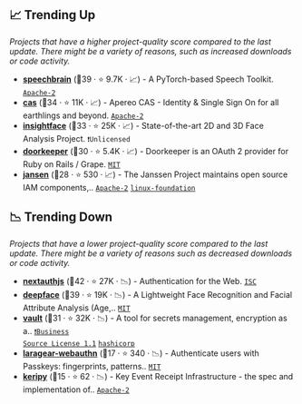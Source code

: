 ## 📈 Trending Up

_Projects that have a higher project-quality score compared to the last update. There might be a variety of reasons, such as increased downloads or code activity._

- <b><a href="https://github.com/speechbrain/speechbrain">speechbrain</a></b> (🥇39 ·  ⭐ 9.7K · 📈) - A PyTorch-based Speech Toolkit. <code><a href="http://bit.ly/3nYMfla">Apache-2</a></code>
- <b><a href="https://github.com/apereo/cas">cas</a></b> (🥇34 ·  ⭐ 11K · 📈) - Apereo CAS - Identity & Single Sign On for all earthlings and beyond. <code><a href="http://bit.ly/3nYMfla">Apache-2</a></code>
- <b><a href="https://github.com/deepinsight/insightface">insightface</a></b> (🥈33 ·  ⭐ 25K · 📈) - State-of-the-art 2D and 3D Face Analysis Project. <code>❗Unlicensed</code>
- <b><a href="https://github.com/doorkeeper-gem/doorkeeper">doorkeeper</a></b> (🥈30 ·  ⭐ 5.4K · 📈) - Doorkeeper is an OAuth 2 provider for Ruby on Rails / Grape. <code><a href="http://bit.ly/34MBwT8">MIT</a></code>
- <b><a href="https://github.com/JanssenProject/jans">jansen</a></b> (🥉28 ·  ⭐ 530 · 📈) - The Janssen Project maintains open source IAM components,.. <code><a href="http://bit.ly/3nYMfla">Apache-2</a></code> <a href="https://www.linuxfoundation.org/"><code>linux-foundation</code></a>

## 📉 Trending Down

_Projects that have a lower project-quality score compared to the last update. There might be a variety of reasons such as decreased downloads or code activity._

- <b><a href="https://github.com/nextauthjs/next-auth">nextauthjs</a></b> (🥇42 ·  ⭐ 27K · 📉) - Authentication for the Web. <code><a href="http://bit.ly/3hkKRql">ISC</a></code>
- <b><a href="https://github.com/serengil/deepface">deepface</a></b> (🥇39 ·  ⭐ 19K · 📉) - A Lightweight Face Recognition and Facial Attribute Analysis (Age,.. <code><a href="http://bit.ly/34MBwT8">MIT</a></code>
- <b><a href="https://github.com/hashicorp/vault">vault</a></b> (🥇31 ·  ⭐ 32K · 📉) - A tool for secrets management, encryption as a.. <code><a href="https://tldrlegal.com/search?q=Business%20Source%20License%201.1">❗️Business Source License 1.1</a></code> <a href="https://www.hashicorp.com/"><code>hashicorp</code></a>
- <b><a href="https://github.com/Laragear/WebAuthn">laragear-webauthn</a></b> (🥉17 ·  ⭐ 340 · 📉) - Authenticate users with Passkeys: fingerprints, patterns.. <code><a href="http://bit.ly/34MBwT8">MIT</a></code>
- <b><a href="https://github.com/WebOfTrust/keripy">keripy</a></b> (🥉15 ·  ⭐ 62 · 📉) - Key Event Receipt Infrastructure - the spec and implementation of.. <code><a href="http://bit.ly/3nYMfla">Apache-2</a></code>

